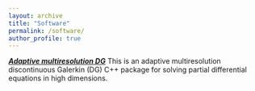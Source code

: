 ```yaml
---
layout: archive
title: "Software"
permalink: /software/
author_profile: true
---
```


***[Adaptive multiresolution DG](https://github.com/JuntaoHuang/adaptive-multiresolution-DG)***
This is an adaptive multiresolution discontinuous Galerkin (DG) C++ package for solving partial differential equations in high dimensions.

